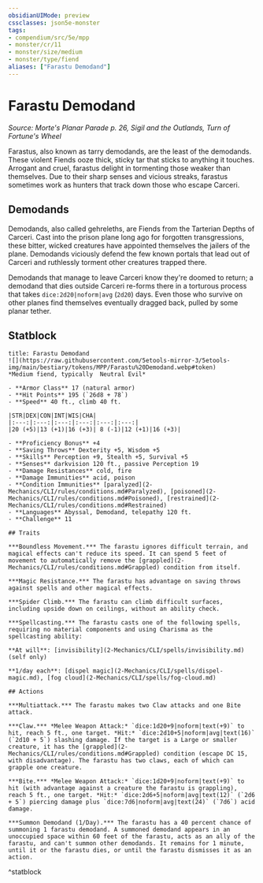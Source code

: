 ```yaml
---
obsidianUIMode: preview
cssclasses: json5e-monster
tags:
- compendium/src/5e/mpp
- monster/cr/11
- monster/size/medium
- monster/type/fiend
aliases: ["Farastu Demodand"]
---
```

# Farastu Demodand
*Source: Morte's Planar Parade p. 26, Sigil and the Outlands, Turn of Fortune's Wheel*  

Farastus, also known as tarry demodands, are the least of the demodands. These violent Fiends ooze thick, sticky tar that sticks to anything it touches. Arrogant and cruel, farastus delight in tormenting those weaker than themselves. Due to their sharp senses and vicious streaks, farastus sometimes work as hunters that track down those who escape Carceri.

## Demodands

Demodands, also called gehreleths, are Fiends from the Tarterian Depths of Carceri. Cast into the prison plane long ago for forgotten transgressions, these bitter, wicked creatures have appointed themselves the jailers of the plane. Demodands viciously defend the few known portals that lead out of Carceri and ruthlessly torment other creatures trapped there.

Demodands that manage to leave Carceri know they're doomed to return; a demodand that dies outside Carceri re-forms there in a torturous process that takes `dice:2d20|noform|avg` (`2d20`) days. Even those who survive on other planes find themselves eventually dragged back, pulled by some planar tether.

## Statblock

```ad-statblock
title: Farastu Demodand
![](https://raw.githubusercontent.com/5etools-mirror-3/5etools-img/main/bestiary/tokens/MPP/Farastu%20Demodand.webp#token)
*Medium fiend, typically  Neutral Evil*

- **Armor Class** 17 (natural armor)
- **Hit Points** 195 (`26d8 + 78`)
- **Speed** 40 ft., climb 40 ft.

|STR|DEX|CON|INT|WIS|CHA|
|:---:|:---:|:---:|:---:|:---:|:---:|
|20 (+5)|13 (+1)|16 (+3)| 8 (-1)|12 (+1)|16 (+3)|

- **Proficiency Bonus** +4
- **Saving Throws** Dexterity +5, Wisdom +5
- **Skills** Perception +9, Stealth +5, Survival +5
- **Senses** darkvision 120 ft., passive Perception 19
- **Damage Resistances** cold, fire
- **Damage Immunities** acid, poison
- **Condition Immunities** [paralyzed](2-Mechanics/CLI/rules/conditions.md#Paralyzed), [poisoned](2-Mechanics/CLI/rules/conditions.md#Poisoned), [restrained](2-Mechanics/CLI/rules/conditions.md#Restrained)
- **Languages** Abyssal, Demodand, telepathy 120 ft.
- **Challenge** 11

## Traits

***Boundless Movement.*** The farastu ignores difficult terrain, and magical effects can't reduce its speed. It can spend 5 feet of movement to automatically remove the [grappled](2-Mechanics/CLI/rules/conditions.md#Grappled) condition from itself.

***Magic Resistance.*** The farastu has advantage on saving throws against spells and other magical effects.

***Spider Climb.*** The farastu can climb difficult surfaces, including upside down on ceilings, without an ability check.

***Spellcasting.*** The farastu casts one of the following spells, requiring no material components and using Charisma as the spellcasting ability:

**At will**: [invisibility](2-Mechanics/CLI/spells/invisibility.md) (self only)

**1/day each**: [dispel magic](2-Mechanics/CLI/spells/dispel-magic.md), [fog cloud](2-Mechanics/CLI/spells/fog-cloud.md)

## Actions

***Multiattack.*** The farastu makes two Claw attacks and one Bite attack.

***Claw.*** *Melee Weapon Attack:* `dice:1d20+9|noform|text(+9)` to hit, reach 5 ft., one target. *Hit:* `dice:2d10+5|noform|avg|text(16)` (`2d10 + 5`) slashing damage. If the target is a Large or smaller creature, it has the [grappled](2-Mechanics/CLI/rules/conditions.md#Grappled) condition (escape DC 15, with disadvantage). The farastu has two claws, each of which can grapple one creature.

***Bite.*** *Melee Weapon Attack:* `dice:1d20+9|noform|text(+9)` to hit (with advantage against a creature the farastu is grappling), reach 5 ft., one target. *Hit:* `dice:2d6+5|noform|avg|text(12)` (`2d6 + 5`) piercing damage plus `dice:7d6|noform|avg|text(24)` (`7d6`) acid damage.

***Summon Demodand (1/Day).*** The farastu has a 40 percent chance of summoning 1 farastu demodand. A summoned demodand appears in an unoccupied space within 60 feet of the farastu, acts as an ally of the farastu, and can't summon other demodands. It remains for 1 minute, until it or the farastu dies, or until the farastu dismisses it as an action.
```
^statblock
